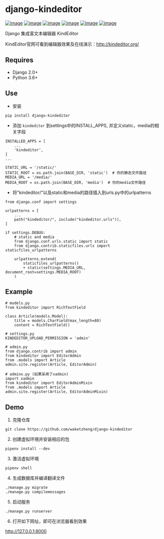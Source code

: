 # django-kindeditor

[![image](https://img.shields.io/pypi/v/django-kindeditor.svg)](https://pypi.org/project/django-kindeditor/)
[![image](https://img.shields.io/pypi/djversions/django-kindeditor.svg)](https://pypi.org/project/django-kindeditor/)
[![image](https://img.shields.io/pypi/pyversions/django-kindeditor.svg)](https://pypi.org/project/django-kineditor/)
[![image](https://img.shields.io/pypi/l/django-kindeditor.svg)](https://pypi.org/project/django-kindeditor/)
[![image](https://img.shields.io/codecov/c/github/waketzheng/django-kindeditor/master.svg)](https://codecov.io/github/waketzheng/django-kindeditor?branch=master)
[![image](https://img.shields.io/badge/code%20style-pep8-green.svg)](https://www.python.org/dev/peps/pep-0008/)


Django 集成富文本编辑器 KindEditor

KindEditor官网可看到编辑器效果及在线演示：http://kindeditor.org/

## Requires

- Django 2.0+
- Python 3.6+

## Use

- 安装

```
pip install django-kindeditor
```

- 添加 `kindeditor` 到settings中的INSTALL_APPS, 并定义static，media的相关字段

```
INSTALLED_APPS = [
    ...
    'kindeditor',
]
...

STATIC_URL = '/static/'
STATIC_ROOT = os.path.join(BASE_DIR, 'static')  # 你的静态文件路径
MEDIA_URL = '/media/'
MEDIA_ROOT = os.path.join(BASE_DIR, 'media')  # 你的media文件路径
```

- 将"kindeditor/"以及static和media的路径插入到urls.py中的urlpatterns

```
from django.conf import settings

urlpatterns = [
    ...
    path("kindeditor/", include("kindeditor.urls")),
]

if settings.DEBUG:
    # static and media
    from django.conf.urls.static import static
    from django.contrib.staticfiles.urls import staticfiles_urlpatterns

    urlpatterns.extend(
        staticfiles_urlpatterns()
        + static(settings.MEDIA_URL, document_root=settings.MEDIA_ROOT)
    )
```

## Example

```
# models.py
from kindeditor import RichTextField

class Article(models.Model):
    title = models.CharField(max_length=80)
    content = RichTextField()

# settings.py
KINDEDITOR_UPLOAD_PERMISSION = 'admin'

# admin.py
from django.contrib import admin
from kindeditor import EditorAdmin
from .models import Article
admin.site.register(Article, EditorAdmin)

# adminx.py (如果采用了xadmin)
import xadmin
from kindeditor import EditorAdminMixin
from .models import Article
admin.site.register(Article, EditorAdminMixin)
```

## Demo

1. 克隆仓库

```
git clone https://github.com/waketzheng/django-kindeditor
```

2. 创建虚拟环境并安装相应的包

```
pipenv install --dev
```

3. 激活虚拟环境

```
pipenv shell
```

4. 生成数据库并编译翻译文件

```
./manage.py migrate
./manage.py compilemessages
```

5. 启动服务

```
./manage.py runserver
```

6. 打开如下网址，即可在浏览器看到效果

http://127.0.0.1:8000
